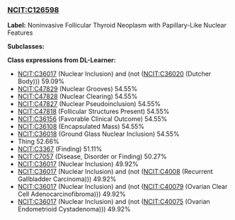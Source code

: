 
### [NCIT:C126598](http://purl.obolibrary.org/obo/NCIT_C126598)
**Label:** Noninvasive Follicular Thyroid Neoplasm with Papillary-Like Nuclear Features

**Subclasses:** 

**Class expressions from DL-Learner:**

- [NCIT:C36017](http://purl.obolibrary.org/obo/NCIT_C36017) (Nuclear Inclusion) and (not ([NCIT:C36020](http://purl.obolibrary.org/obo/NCIT_C36020) (Dutcher Body))) 59.09%
- [NCIT:C47829](http://purl.obolibrary.org/obo/NCIT_C47829) (Nuclear Grooves) 54.55%
- [NCIT:C47828](http://purl.obolibrary.org/obo/NCIT_C47828) (Nuclear Clearing) 54.55%
- [NCIT:C47827](http://purl.obolibrary.org/obo/NCIT_C47827) (Nuclear Pseudoinclusion) 54.55%
- [NCIT:C47818](http://purl.obolibrary.org/obo/NCIT_C47818) (Follicular Structures Present) 54.55%
- [NCIT:C36156](http://purl.obolibrary.org/obo/NCIT_C36156) (Favorable Clinical Outcome) 54.55%
- [NCIT:C36108](http://purl.obolibrary.org/obo/NCIT_C36108) (Encapsulated Mass) 54.55%
- [NCIT:C36018](http://purl.obolibrary.org/obo/NCIT_C36018) (Ground Glass Nuclear Inclusion) 54.55%
- Thing 52.66%
- [NCIT:C3367](http://purl.obolibrary.org/obo/NCIT_C3367) (Finding) 51.11%
- [NCIT:C7057](http://purl.obolibrary.org/obo/NCIT_C7057) (Disease, Disorder or Finding) 50.27%
- [NCIT:C36017](http://purl.obolibrary.org/obo/NCIT_C36017) (Nuclear Inclusion) 49.92%
- [NCIT:C36017](http://purl.obolibrary.org/obo/NCIT_C36017) (Nuclear Inclusion) and (not ([NCIT:C4008](http://purl.obolibrary.org/obo/NCIT_C4008) (Recurrent Gallbladder Carcinoma))) 49.92%
- [NCIT:C36017](http://purl.obolibrary.org/obo/NCIT_C36017) (Nuclear Inclusion) and (not ([NCIT:C40079](http://purl.obolibrary.org/obo/NCIT_C40079) (Ovarian Clear Cell Adenocarcinofibroma))) 49.92%
- [NCIT:C36017](http://purl.obolibrary.org/obo/NCIT_C36017) (Nuclear Inclusion) and (not ([NCIT:C40075](http://purl.obolibrary.org/obo/NCIT_C40075) (Ovarian Endometrioid Cystadenoma))) 49.92%


